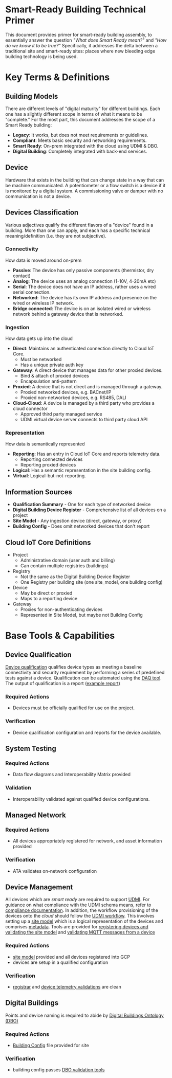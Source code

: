 # Smart-Ready Building Technical Primer

This document provides  primer for smart-ready building assembly, to essentially
answer the question *"What does Smart Ready mean?"* and *"How do we know it to be
true?"* Specifically, it addresses the delta between a traditional site and
smart-ready sites: places where new bleeding edge building technology is being
used.

# Key Terms & Definitions

## Building Models

There are different levels of "digital maturity" for different buildings. Each
one has a slightly different scope in terms of what it means to be "complete."
For the most part, this document addresses the scope of a Smart Ready building:
-   **Legacy**: It works, but does not meet requirements or guidelines.
-   **Compliant**: Meets basic security and networking requirements.
-   **Smart Ready**: On-prem integrated with the cloud using UDMI & DBO.
-   **Digital Building**: Completely integrated with back-end services.

## Device

Hardware that exists in the building that can change state in a way that can be machine communicated. A potentiometer or a flow switch is a device if it is monitored by a digital system. A commissioning valve or damper with no communication is not a device. 

## Devices Classification

Various adjectives qualify the different flavors of a "device" found in a building. More than one can apply, and each has a specific technical meaning/definition (i.e. they are not subjective).

### Connectivity

How data is moved around on-prem

-   **Passive**: The device has only passive components (thermistor, dry contact)
-   **Analog**: The device uses an analog connection (1-10V, 4-20mA etc)
-   **Serial**: The device does not have an IP address, rather uses a wired serial connection.
-   **Networked**: The device has its own IP address and presence on the wired or wireless IP network.
-   **Bridge connected**: The device is on an isolated wired or wireless network behind a gateway device that is networked. 

### Ingestion

How data gets up into the cloud

-   **Direct**: Maintains an authenticated connection directly to Cloud IoT Core.
    -   Must be networked
    -   Has a unique private auth key
-   **Gateway**: A direct device that manages data for other proxied devices.
    -   Bind & attach of proxied devices
    -   Encapsulation anti-pattern
-   **Proxied**: A device that is not direct and is managed through a gateway.
    -   Proxied networked devices, e.g. BACnet/IP
    -   Proxied non-networked devices, e.g. RS485, DALI
-  **Cloud-Cloud**: A device is managed by a third party who provides a cloud connector
    -   Approved third party managed service
    -   UDMI virtual device server connects to third party cloud API

### Representation

How data is semantically represented

-   **Reporting**: Has an entry in Cloud IoT Core and reports telemetry data.
    -   Reporting connected devices
    -   Reporting proxied devices
-   **Logical**: Has a semantic representation in the site building config.
-   **Virtual**: Logical-but-not-reporting.

## Information Sources

-   **Qualification Summary** - One for each type of networked device
-   **Digital Building Device Register** - Comprehensive list of all devices on a project
-   **Site Model** - Any ingestion device (direct, gateway, or proxy)
-   **Building Config** - Does omit networked devices that don't report

## Cloud IoT Core Definitions

-   Project
    -   Administrative domain (user auth and billing)
    -   Can contain multiple registries (buildings)
-   Registry
    -   Not the same as the Digital Building Device Register
    -   One Registry per building site (one site_model, one building config)
-   Device
    -   May be direct or proxied
    -   Maps to a reporting device
-   Gateway
    -   Proxies for non-authenticating devices
    -   Represented in Site Model, but maybe not Building Config


# Base Tools & Capabilities

## Device Qualification 

[Device qualification](https://github.com/faucetsdn/daq/blob/master/docs/qualification.md)
qualifies device types as meeting a baseline connectivity and security
requirement by performing a series of predefined tests against a device.
Qualification can be automated using the [DAQ tool](https://github.com/faucetsdn/daq/). 
The output of qualification is a report ([example report](https://github.com/faucetsdn/daq/))

### Required Actions

* Devices must be officially qualified for use on the project.

### Verification

* Device qualification configuration and reports for the device available.

## System Testing

### Required Actions
* Data flow diagrams and Interoperability Matrix provided

### Validation
* Interoperability validated against qualified device configurations.

## Managed Network 

### Required Actions
* All devices appropriately registered for network, and asset information provided

### Verification
* ATA validates on-network configuration

## Device Management

All devices which are _smart ready_ are required to support
[UDMI](../readme.md). For guidance on what compliance with the UDMI schema
means, refer to [compliance documentation](compliance.md). In addition, the
workflow provisioning of the devices onto the *cloud* should follow the [UDMI
workflow](workflow.md). This involves setting up a [site model](site_model.md)
which is a logical representation of the devices and comprises
[metadata](metadata.md). Tools are provided for 
[registering devices and validating the site model](registrar.md) 
and [validating MQTT messages from a device](validator.md)

### Required Actions

* [site model](site_model.md)  provided and all devices registered into GCP
* devices are setup in a qualified configuration

### Verification

* [registrar](registrar.md) and [device telemetry validations](validator.md) are clean

## Digital Buildings

Points and device naming is required to abide by 
[Digital Buildings Ontology (DBO)](https://github.com/google/digitalbuildings)

### Required Actions

* [Building Config](https://github.com/google/digitalbuildings/blob/master/ontology/docs/building_config.md) file provided for site

### Verification

* building config passes 
[DBO validation tools](https://github.com/google/digitalbuildings/tree/master/tools/validators)
